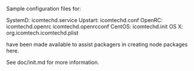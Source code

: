 Sample configuration files for:

SystemD: icomtechd.service
Upstart: icomtechd.conf
OpenRC:  icomtechd.openrc
         icomtechd.openrcconf
CentOS:  icomtechd.init
OS X:    org.icomtech.icomtechd.plist

have been made available to assist packagers in creating node packages here.

See doc/init.md for more information.
